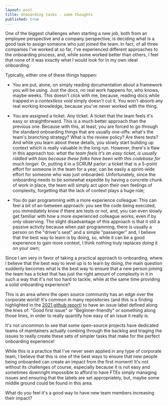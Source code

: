 ```yaml
---
layout: post
title: Onboarding tasks - some thoughts
published: true
---  
```


One of the biggest challenges when starting a new job, both from an employee perspective and a company perspective, is deciding what is a good task to assign someone who just joined the team.
In fact, of all three companies I've worked at so far, I've experienced different approaches to the onboarding process, and, while some worked better than others, I feel that none of it was exactly what I would look for in my own ideal onboarding.

Typically, either one of these things happen:

- You are put, alone, on simply reading documentation about a framework you will be using. Just the docs, no real work happens for, who knows, maybe weeks. This doesn't click with me, because, reading docs while trapped in a _contextless void_ simply doesn't cut it. You won't absorb any real working knowledge, because you've never worked with the thing.

- You are assigned a ticket. Any ticket. A ticket that the team feels it's easy or straightforward. This is a much better approach than the previous one. Because with this, at least, you are forced to go through the standard onboarding things that are usually one-offs: what's the team's branching strategy? What is the review policy? Are there tests? And while you learn about these details, you slowly start building up context which is really valuable in the long run. However, there's a flaw in this approach too: _what the team feels it's an easy ticket, is usually riddled with bias because these folks have been with this codebase for much longer._ Or, putting it in a SCRUM parlor: a ticket that is a 5-point effort for someone in the team for a year, can be easily a sprint-wide effort for someone who was just onboarded. 
Unfortunately, since the onboarding needs to be somewhat expedite by having a concrete chunk of work in place, the team will simply act upon their own feelings of complexity, forgetting that the lack of context plays a huge role;

- You do pair programming with a more experience colleague: This can feel a bit of an-between approach: you see the code being executed, you immediately know if there are tests or not, and, you can even slowly get familiar with how a more experienced colleague works, even if by only observing. The slight disadvantage of this approach is that it still a passive activity because when pair programming, there is usually a person on the "driver's seat" and a simple "passenger" and, I believe that the best way to learn is by doing, so, while it can be a good experience to gain more context, I think nothing truly replaces _doing_ it on your own;

Since I am very in favor of taking a practical approach to onboarding, where I believe that the best way to level up is to learn by doing, the main question suddenly becomes what is the best way to ensure that a new person joining the team has a ticket that has just the right amount of complexity in it in such a way that it's not too hard to tackle, while at the same time providing a solid onboarding experience?

This is an area where the open source community has an edge over the corporate world! It's common in many repositories (and this is a finding highlighted in the [2021 github report](https://octoverse.github.com)) to have an issue label defined along the lines of: "Good first issue" or "Beginner-friendly" or something along those lines, in order to really quantify how easy of an issue it really is. 

It's not uncommon to see that some open-source projects have dedicated teams of maintainers actually combing through the backlog and triaging the issues to really create these sets of simpler tasks that make for the perfect onboarding experience!

While this is a practice that I've never seen applied in any type of corporate team, I believe that this is one of the best ways to ensure that new people being onboarded can create an impact from the first moment! It's not without its challenges of course, especially because it is not easy and sometimes downright impossible to afford to have FTEs simply managing issues and ensuring that the labels are set appropriately, but, maybe some middle ground could be found in this area.

What do you feel it's a good way to have new team members increasing their impact?
